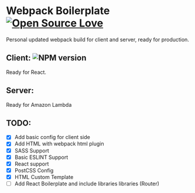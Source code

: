 # Webpack Boilerplate [![Open Source Love](https://badges.frapsoft.com/os/mit/mit.svg?v=102)](https://github.com/ellerbrock/open-source-badge/)
Personal updated webpack build for client and server, ready for production.

## Client: ![NPM version](https://d25lcipzij17d.cloudfront.net/badge.svg?id=js&type=6&v=1.0.0&x2=0)
Ready for React.

## Server: 
Ready for Amazon Lambda

## TODO:
- [x] Add basic config for client side
- [x] Add HTML with webpack html plugin
- [x] SASS Support
- [x] Basic ESLINT Support
- [x] React support
- [x] PostCSS Config
- [x] HTML Custom Template
- [ ] Add React Boilerplate and include libraries libraries (Router)